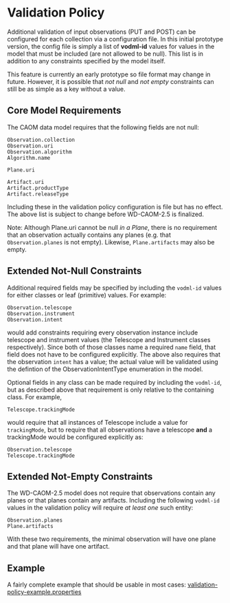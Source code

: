 # Validation Policy

Additional validation of input observations (PUT and POST) can be configured for each 
collection via a configuration file. In this initial prototype version, the config file
is simply a list of **vodml-id** values for values in the model that must be included
(are not allowed to be null). This list is in addition to any constraints specified by
the model itself.

This feature is currently an early prototype so file format may change in future. However,
it is possible that _not null_ and _not empty_ constraints can still be as simple as a
key without a value.

## Core Model Requirements
The CAOM data model requires that the following fields are not null:
```
Observation.collection
Observation.uri
Observation.algorithm
Algorithm.name

Plane.uri

Artifact.uri
Artifact.productType
Artifact.releaseType
```
Including these in the validation policy configuration is file but has no effect. The above 
list is subject to change before WD-CAOM-2.5 is finalized.

Note: Although Plane.uri cannot be null _in a Plane_, there is no requirement that an observation
actually contains any planes (e.g. that `Observation.planes` is not empty). Likewise, `Plane.artifacts`
may also be empty.

## Extended Not-Null Constraints
Additional required fields may be specified by including the `vodml-id` values for either classes 
or leaf (primitive) values. For example:
```
Observation.telescope
Observation.instrument
Observation.intent
```
would add constraints requiring every observation instance include telescope and instrument values
(the Telescope and Instrument classes respectively). Since both of those classes name a required `name`
field, that field does not have to be configured explicitly. The above also requires that the observation
`intent` has a value; the actual value will be validated using the defintion of the ObservationIntentType
enumeration in the model.

Optional fields in any class can be made required by including the `vodml-id`, but as described above that
requirement is only relative to the containing class. For example,
```
Telescope.trackingMode
```
would require that all instances of Telescope include a value for `trackingMode`, but to require that all
observations have a telescope **and** a trackingMode would be configured explicitly as:
```
Observation.telescope
Telescope.trackingMode
```

## Extended Not-Empty Constraints
The WD-CAOM-2.5 model does not require that observations contain any planes or that planes contain any artifacts.
Including the following `vodml-id` values in the validation policy will require _at least one_ such entity:
```
Observation.planes
Plane.artifacts
```
With these two requirements, the minimal observation will have one plane and that plane will have one artifact.

## Example
A fairly complete example that should be usable in most cases:
[validation-policy-example.properties](validation-policy-example.properties)
